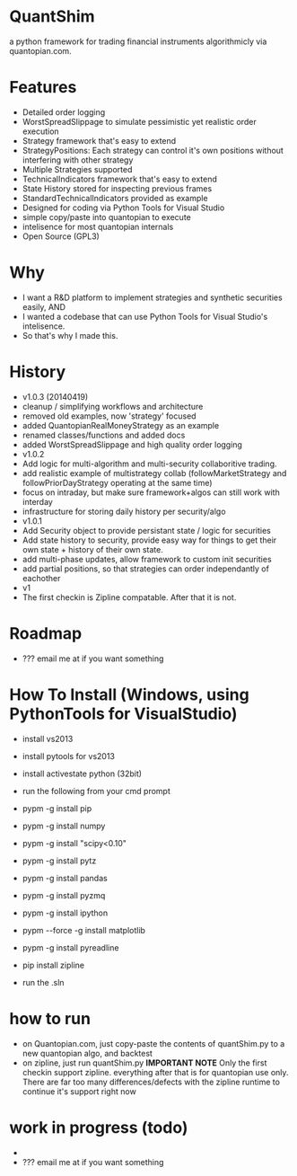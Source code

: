 QuantShim
=========

a python framework for trading financial instruments algorithmicly via quantopian.com.  


Features
========
- Detailed order logging
- WorstSpreadSlippage to simulate pessimistic yet realistic order execution
- Strategy framework that's easy to extend
 - StrategyPositions: Each strategy can control it's own positions without interfering with other strategy
 - Multiple Strategies supported
- TechnicalIndicators framework that's easy to extend
 - State History stored for inspecting previous frames
 - StandardTechnicalIndicators provided as example
- Designed for coding via Python Tools for Visual Studio
 - simple copy/paste into quantopian to execute
 - intelisence for most quantopian internals
- Open Source (GPL3)

Why
===
- I want a R&D platform to implement strategies and synthetic securities easily, AND
- I wanted a codebase that can use Python Tools for Visual Studio's intelisence.  
 - So that's why I made this.

History
======
- v1.0.3 (20140419)
 - cleanup / simplifying workflows and architecture 
  - removed old examples,  now 'strategy' focused
  - added QuantopianRealMoneyStrategy as an example
  - renamed classes/functions and added docs
  - added WorstSpreadSlippage and high quality order logging
- v1.0.2
 - Add logic for multi-algorithm and multi-security collaboritive trading.
  - add realistic example of multistrategy collab (followMarketStrategy and followPriorDayStrategy operating at the same time)
 - focus on intraday, but make sure framework+algos can still work with interday
 - infrastructure for storing daily history per security/algo
- v1.0.1
 - Add Security object to provide persistant state / logic for securities
 - Add state history to security, provide easy way for things to get their own state + history of their own state.
 - add multi-phase updates, allow framework to custom init securities
 - add partial positions, so that strategies can order independantly of eachother
- v1
 - The first checkin is Zipline compatable.  After that it is not.


Roadmap
=============
- ???  email me at <jasons aat novaleaf doot coom> if you want something




How To Install (Windows, using PythonTools for VisualStudio)
================

- install vs2013
- install pytools for vs2013
- install activestate python (32bit)
- run the following from your cmd prompt

 - pypm -g install pip
 - pypm -g install numpy
 - pypm -g install "scipy<0.10"
 - pypm -g install pytz
 - pypm -g install pandas
 - pypm -g install pyzmq
 - pypm -g install ipython
 - pypm --force -g install matplotlib
 - pypm -g install pyreadline
 - pip install zipline  

- run the .sln

how to run
==========
- on Quantopian.com, just copy-paste the contents of quantShim.py to a new quantopian algo, and backtest
- on zipline, just run quantShim.py  **IMPORTANT NOTE** Only the first checkin support zipline.  everything after that is for quantopian use only.
There are far too many differences/defects with the zipline runtime to continue it's support right now
 

work in progress (todo)
========
- 
- ???  email me at <jasons aat novaleaf doot coom> if you want something



